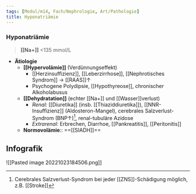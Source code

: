 ```yaml
---
tags: [Modul/m14, Fach/Nephrologie, Art/Pathologie]
title: Hyponatriämie
---
```

### Hyponatriämie
> **[[Na+]]** <135 mmol/L
- **Ätiologie**
	- **[[Hypervolämie]]** (Verdünnungseffekt)
		- [[Herzinsuffizienz]], [[Leberzirrhose]], [[Nephrotisches Syndrom]] → [[RAAS]]↑
		- Psychogene Polydipsie, [[Hypothyreose]], chronischer Alkoholabusus
	- **[[Dehydratation]]** (echter [[Na+]] und [[Wasser]]verlust)
		- *Renal:* [[Diuretika]] (insb. [[Thiaziddiuretika]]), [[NNR-Insuffizienz]] (Aldosteron-Mangel), cerebrales Salzverlust-Syndrom (BNP↑)[^1], renal-tubuläre Azidose
		- *Extrarenal:* Erbrechen, Diarrhoe, [[Pankreatitis]], [[Peritonitis]]
	- **Normovolämie**:: ==[[SIADH]]==

## Infografik
![[Pasted image 20221023184506.png]]

[^1]: Cerebrales Salzverlust-Syndrom bei jeder [[ZNS]]-Schädigung möglich, z.B. [[Stroke]]
